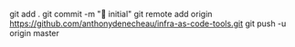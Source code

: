 git add .
git commit -m ":construction_worker: initial"
git remote add origin https://github.com/anthonydenecheau/infra-as-code-tools.git
git push -u origin master